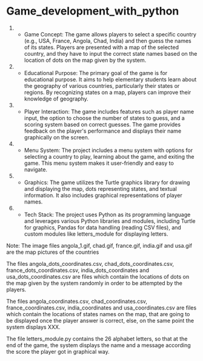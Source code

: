 # Game_development_with_python
1) - Game Concept: The game allows players to select a specific country (e.g., USA, France, Angola, Chad, India) and 
then guess the names of its states. Players are presented with a map of the selected country, and they have to input 
the correct state names based on the location of dots on the map given by the system.

2) - Educational Purpose: The primary goal of the game is for educational purpose. It aims to help elementary students
learn about the geography of various countries, particularly their states or regions. By recognizing states on a map,
players can improve their knowledge of geography.

3) - Player Interaction: The game includes features such as player name input, the option to choose the number of
states to guess, and a scoring system based on correct guesses. The game provides feedback on the player's performance
and displays their name graphically on the screen.

4) - Menu System: The project includes a menu system with options for selecting a country to play, learning about the
game, and exiting the game. This menu system makes it user-friendly and easy to navigate.

5) - Graphics: The game utilizes the Turtle graphics library for drawing and displaying the map, dots representing
states, and textual information. It also includes graphical representations of player names.

6) - Tech Stack: The project uses Python as its programming language and leverages various Python libraries and modules,
including Turtle for graphics, Pandas for data handling (reading CSV files), and custom modules like letters_module for
displaying letters.

Note:
The image files angola_1.gif, chad.gif, france.gif, india.gif and usa.gif are the map pictures of the countries

The files angola_dots_coordinates.csv, chad_dots_coordinates.csv, france_dots_coordinates.csv, india_dots_coordinates 
and usa_dots_coordinates.csv are files which contain the locations of dots on the map given by the system randomly in order
to be attempted by the players.

The files angola_coordinates.csv, chad_coordinates.csv, france_coordinates.csv, india_coordinates and 
usa_coordinates.csv are files which contain the locations of states names on the map, that are going to be displayed
once the player answer is correct, else, on the same point the system displays XXX.

The file letters_module.py contains the 26 alphabet letters, so that at the end of the game, the system displays the 
name and a message according the score the player got in graphical way.

